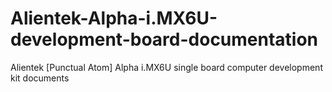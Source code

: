 # Alientek-Alpha-i.MX6U-development-board-documentation
Alientek [Punctual Atom] Alpha i.MX6U single board computer development kit documents
